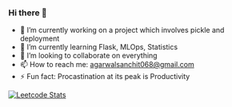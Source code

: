 ### Hi there 👋


- 🔭 I’m currently working on a project which involves pickle and deployment
- 🌱 I’m currently learning Flask, MLOps, Statistics
- 👯 I’m looking to collaborate on everything
- 📫 How to reach me: agarwalsanchit068@gmail.com
- ⚡ Fun fact: Procastination at its peak is Productivity


[![Leetcode Stats](https://leetcard.jacoblin.cool/Sanchit781?theme=unicorn&font=Chivo&ext=activity)](https://leetcode.com/sanchit781)
